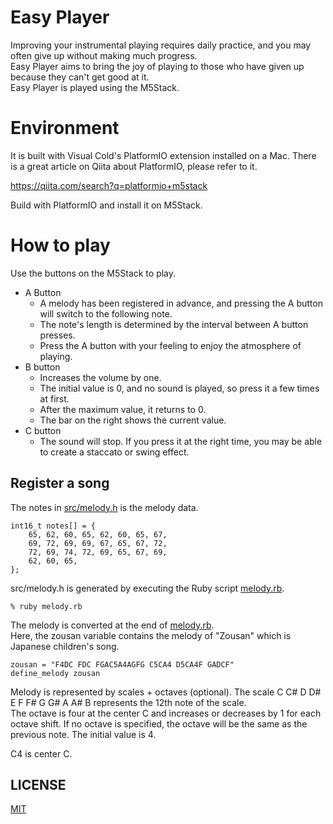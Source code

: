 # Easy Player

Improving your instrumental playing requires daily practice, and you may often give up without making much progress.  
Easy Player aims to bring the joy of playing to those who have given up because they can't get good at it.  
Easy Player is played using the M5Stack.  

# Environment

It is built with Visual Cold's PlatformIO extension installed on a Mac.
There is a great article on Qiita about PlatformIO, please refer to it.

https://qiita.com/search?q=platformio+m5stack

Build with PlatformIO and install it on M5Stack.

# How to play

Use the buttons on the M5Stack to play.  

- A Button
    - A melody has been registered in advance, and pressing the A button will switch to the following note.  
    - The note's length is determined by the interval between A button presses.  
    - Press the A button with your feeling to enjoy the atmosphere of playing.  
- B button
    - Increases the volume by one.
    - The initial value is 0, and no sound is played, so press it a few times at first.
    - After the maximum value, it returns to 0.
    - The bar on the right shows the current value.  
- C button
    - The sound will stop. If you press it at the right time, you may be able to create a staccato or swing effect.  

## Register a song

The notes in [src/melody.h](src/melody.h) is the melody data.

```
int16_t notes[] = {
	65, 62, 60, 65, 62, 60, 65, 67,
	69, 72, 69, 69, 67, 65, 67, 72,
	72, 69, 74, 72, 69, 65, 67, 69,
	62, 60, 65,
};
```

src/melody.h is generated by executing the Ruby script [melody.rb](melody.rb).

```
% ruby melody.rb
```

The melody is converted at the end of [melody.rb](melody.rb).  
Here, the zousan variable contains the melody of "Zousan" which is Japanese children's song.  

```
zousan = "F4DC FDC FGAC5A4AGFG C5CA4 D5CA4F GADCF"
define_melody zousan
```

Melody is represented by scales + octaves (optional).
The scale C C# D D# E F F# G G# A A# B represents the 12th note of the scale.  
The octave is four at the center C and increases or decreases by 1 for each octave shift. If no octave is specified, the octave will be the same as the previous note. The initial value is 4.

C4 is center C.

## LICENSE

[MIT](LICENSE)